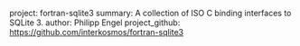 project:        fortran-sqlite3
summary:        A collection of ISO C binding interfaces to SQLite 3.
author:         Philipp Engel
project_github: https://github.com/interkosmos/fortran-sqlite3
